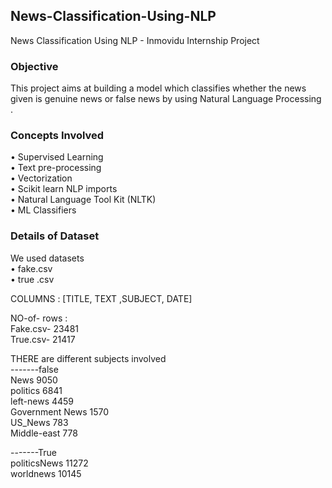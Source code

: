 ## News-Classification-Using-NLP
News Classification Using NLP - Inmovidu Internship Project


### Objective
This project aims at building a model which classifies whether the news given is genuine news or false news by using Natural Language Processing .


### Concepts Involved
• Supervised Learning </br>
• Text pre-processing </br>
• Vectorization </br>
• Scikit learn NLP imports </br>
• Natural Language Tool Kit (NLTK) </br>
• ML Classifiers </br>


### Details of Dataset
We used datasets </br>
• fake.csv </br>
• true .csv </br>

COLUMNS :
[TITLE, TEXT ,SUBJECT, DATE]

NO-of- rows : </br>
Fake.csv- 23481 </br>
True.csv- 21417 </br>

THERE are different subjects involved </br>
-------false </br>
News 9050 </br>
politics 6841 </br>
left-news 4459 </br>
Government News 1570 </br>
US_News 783 </br>
Middle-east 778 </br>

-------True </br>
politicsNews 11272 </br>
worldnews 10145 </br>
